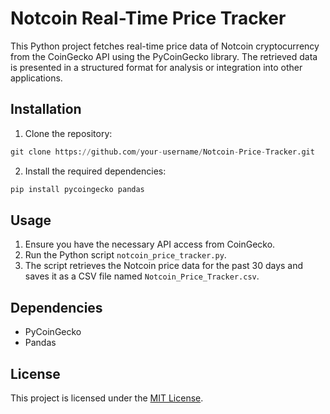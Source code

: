 # Notcoin Real-Time Price Tracker

This Python project fetches real-time price data of Notcoin cryptocurrency from the CoinGecko API using the PyCoinGecko library. The retrieved data is presented in a structured format for analysis or integration into other applications.

## Installation

1. Clone the repository:

```python
git clone https://github.com/your-username/Notcoin-Price-Tracker.git
```

2. Install the required dependencies:

```python
pip install pycoingecko pandas
```

## Usage

1. Ensure you have the necessary API access from CoinGecko.
2. Run the Python script `notcoin_price_tracker.py`.
3. The script retrieves the Notcoin price data for the past 30 days and saves it as a CSV file named `Notcoin_Price_Tracker.csv`.

## Dependencies

- PyCoinGecko
- Pandas

## License

This project is licensed under the [MIT License](LICENSE).


